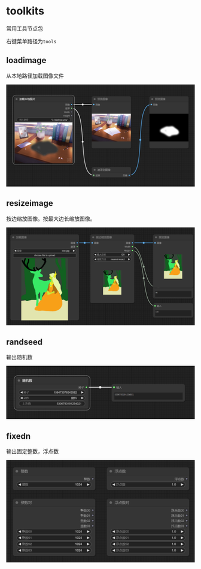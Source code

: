 # toolkits

常用工具节点包

右键菜单路径为`tools`

## loadimage

从本地路径加载图像文件

![alt text](img/loadimage.png)

## resizeimage

按边缩放图像。按最大边长缩放图像。

![alt text](img/resizeimage.png)

## randseed

输出随机数

![alt text](img/randseed.png)

## fixedn

输出固定整数，浮点数

![alt text](img/fixedn.png)
